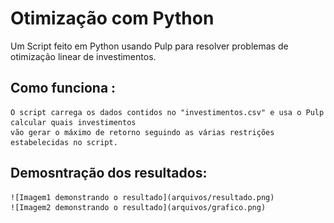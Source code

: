 ﻿# Otimização com Python

Um Script feito em Python usando Pulp para resolver problemas de otimização linear de investimentos.


## Como funciona :

    O script carrega os dados contidos no "investimentos.csv" e usa o Pulp calcular quais investimentos 
    vão gerar o máximo de retorno seguindo as várias restrições estabelecidas no script.

## Demosntração dos resultados:

    ![Imagem1 demonstrando o resultado](arquivos/resultado.png)
    ![Imagem2 demonstrando o resultado](arquivos/grafico.png)



